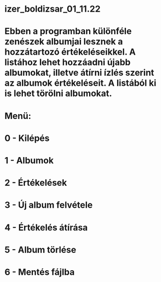 # izer_boldizsar_01_11.22
# Ebben a programban különféle zenészek albumjai lesznek a hozzátartozó értékeléseikkel. A listához lehet hozzáadni újabb albumokat, illetve átírni ízlés szerint az albumok értékeléseit. A listából ki is lehet törölni albumokat.
# Menü:
# 0 - Kilépés
# 1 - Albumok
# 2 - Értékelések
# 3 - Új album felvétele
# 4 - Értékelés átírása
# 5 - Album törlése
# 6 - Mentés fájlba
